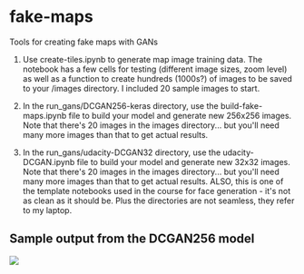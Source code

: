 # fake-maps
Tools for creating fake maps with GANs

1. Use create-tiles.ipynb to generate map image training data. The notebook has a few cells for testing (different image sizes, zoom level) as well as a function to create hundreds (1000s?) of images to be saved to your /images directory. I included 20 sample images to start.

2. In the run_gans/DCGAN256-keras directory, use the build-fake-maps.ipynb file to build your model and generate new 256x256 images. Note that there's 20 images in the images directory... but you'll need many more images than that to get actual results.

3. In the run_gans/udacity-DCGAN32 directory, use the udacity-DCGAN.ipynb file to build your model and generate new 32x32 images. Note that there's 20 images in the images directory... but you'll need many more images than that to get actual results. ALSO, this is one of the template notebooks used in the course for face generation - it's not as clean as it should be. Plus the directories are not seamless, they refer to my laptop. 

## Sample output from the DCGAN256 model

![](results/dcgan256_99.png)
